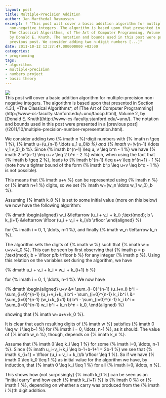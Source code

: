 ```yaml
---
layout: post
title: Multiple-Precision Addition
author: Jan Marthedal Rasmussen
excerpt: ! "This post will cover a basic addition algorithm for multiple-precision
  non-negative integers. The algorithm is based upon that presented in Section 4.3.1,
  The Classical Algorithms, of The Art of Computer Programming, Volume 2,
  by Donald E. Knuth. The notation and bounds used in this post were presented in a 
  previous post. We consider adding two n-digit numbers [...]"
date: 2011-10-12 12:27:47.000000000 +02:00
categories:
- programming
tags:
- algorithms
- multiple-precision
- numbers project
- basic theory
---
```

<div class="pull-right"><a href="{% amazon taocp2 %}"><img src="{% bookcover taocp2 %}" /></a></div>
This post will cover a basic addition algorithm for multiple-precision non-negative integers. The algorithm is based upon that presented in Section 4.3.1, *The Classical Algorithms*, of [The Art of Computer Programming](http://www-cs-faculty.stanford.edu/~uno/taocp.html), Volume 2, by [Donald E. Knuth](http://www-cs-faculty.stanford.edu/~uno/). The notation and bounds used in this post were presented in a [previous post](/2011/10/multiple-precision-number-representation.html).

We consider adding two {% imath n %}-digit numbers with {% imath n \geq 1 %}, {% imath u=(u_{n-1} \ldots u_1 u_0)_b %} and {% imath v=(v_{n-1} \ldots v_1 v_0)_b %}. <span></span>Since {% imath b^{n-1} \leq u, v \leq b^n - 1 %} we have {% imath 2 b^{n-1} \leq u+v \leq 2 b^n - 2 %} which, when using the fact that {% imath b \geq 2 %}, leads to {% imath b^{n-1} \leq u+v \leq b^{n+1} - 1 %} (note how a tighter bound of the form {% imath b^p \leq u+v \leq b^q - 1 %} is not possible).

This means that {% imath u+v %} can be represented using {% imath n %} or {% imath n+1 %} digits, so we set {% imath w=(w_n \ldots w_1 w_0)_b %}.

Assuming {% imath k_0 %} is set to some initial value (more on this below) we now have the following algorithm:

{% dmath \begin{aligned} w_i     &\leftarrow (u_i + v_i + k_i) \;\text{mod}\; b \\ k_{i+1} &\leftarrow \lfloor (u_i + v_i + k_i)/b \rfloor \end{aligned} %}

for {% imath i = 0, 1, \ldots, n-1 %}, and finally {% imath w_n \leftarrow k_n %}.

The algorithm sets the digits of {% imath w %} such that {% imath w = u+v+k_0 %}. This can be seen by first observing that {% imath p = p \;\text{mod}\; b + \lfloor p/b \rfloor b %} for any integer {% imath p %}. Using this relation on the variables set during the algorithm, we have

{% dmath u_i + v_i + k_i = w_i + k_{i+1} b %}

for {% imath i = 0, 1, \ldots, n-1 %}. We now have

{% dmath \begin{aligned} u+v &= \sum_{i=0}^{n-1} (u_i+v_i) b^i = \sum_{i=0}^{n-1} (u_i+v_i+k_i) b^i - \sum_{i=0}^{n-1} k_i b^i \\ &= \sum_{i=0}^{n-1} (w_i+k_{i+1} b) b^i - \sum_{i=0}^{n-1} k_i b^i = \sum_{i=0}^{n-1} w_i b^i + k_n b^n - k_0, \end{aligned} %}

showing that {% imath w=u+v+k_0 %}.

It is clear that each resulting digits of {% imath w %} satisfies {% imath 0 \leq w_i \leq b-1 %} for {% imath i = 0, \ldots, n-1 %}, as it should. The value of {% imath w_n %}, though, depends on {% imath k_n %}.

Assume that {% imath 0 \leq k_i \leq 1 %} for some {% imath i=0, \ldots, n-1 %}. Since {% imath u_i+v_i+k_i \leq b-1+b-1+1 = 2b-1 %} we see that {% imath k_{i+1} = \lfloor (u_i + v_i + k_i)/b \rfloor \leq 1 %}. So if we have {% imath 0 \leq k_0 \leq 1 %} as initial value for the algorithm we have, by induction, that {% imath 0 \leq k_i \leq 1 %} for all {% imath i=0, \ldots, n %}.

This shows how (not surprisingly) {% imath k_0 %} can be seen as an &#8220;initial carry&#8221; and how each {% imath k_{i+1} %} is {% imath 0 %} or {% imath 1 %}, depending on whether a carry was produced from the {% imath i %}th digit addition.


